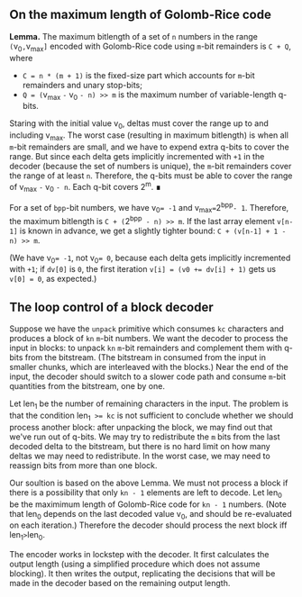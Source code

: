 ## On the maximum length of Golomb-Rice code

**Lemma.** The maximum bitlength of a set of `n` numbers in the range
`(`v<sub>0</sub>`,`v<sub>max</sub>`]` encoded with Golomb-Rice code using
`m`-bit remainders is `C + Q`, where
* `C = n * (m + 1)` is the fixed-size part which accounts for `m`-bit
  remainders and unary stop-bits;
* `Q = (`v<sub>max</sub> `-` v<sub>0</sub> `- n) >> m` is the maximum number
  of variable-length q-bits.

Staring with the initial value v<sub>0</sub>, deltas must cover the range up to
and including v<sub>max</sub>.  The worst case (resulting in maximum bitlength)
is when all `m`-bit remainders are small, and we have to expend extra q-bits to
cover the range.  But since each delta gets implicitly incremented with `+1`
in the decoder (because the set of numbers is unique), the `m`-bit remainders cover
the range of at least `n`.  Therefore, the q-bits must be able to cover the
range of v<sub>max</sub> `-` v<sub>0</sub> `- n`.  Each q-bit covers 2<sup>m</sup>.
**&#8718;**

For a set of `bpp`-bit numbers, we have v<sub>0</sub>`= -1` and
v<sub>max</sub>`=`2<sup>bpp</sup>`- 1`.  Therefore, the maximum bitlength is
`C + (`2<sup>bpp</sup>` - n) >> m`.  If the last array element `v[n-1]` is
known in advance, we get a slightly tighter bound: `C + (v[n-1] + 1 - n) >> m`.

(We have v<sub>0</sub>`= -1`, not v<sub>0</sub>`= 0`, because each delta
gets implicitly incremented with `+1`; if `dv[0]` is `0`, the first iteration
`v[i] = (v0 += dv[i] + 1)` gets us `v[0] = 0`, as expected.)

## The loop control of a block decoder

Suppose we have the `unpack` primitive which consumes `kc` characters and
produces a block of `kn` `m`-bit numbers.  We want the decoder to process
the input in blocks: to unpack `kn` `m`-bit remainders and complement them with
q-bits from the bitstream.  (The bitstream in consumed from the input in
smaller chunks, which are interleaved with the blocks.)  Near the end of the
input, the decoder should switch to a slower code path and consume `m`-bit
quantities from the bitstream, one by one.

Let len<sub>1</sub> be the number of remaining characters in the input.
The problem is that the condition len<sub>1</sub>` >= kc` is not sufficient
to conclude whether we should process another block: after unpacking the block,
we may find out that we've run out of q-bits.  We may try to redistribute the
`m` bits from the last decoded delta to the bitstream, but there is no hard
limit on how many deltas we may need to redistribute.  In the worst case,
we may need to reassign bits from more than one block.

Our soultion is based on the above Lemma.  We must not process a block if
there is a possibility that only `kn - 1` elements are left to decode.
Let len<sub>0</sub> be the maximimum length of Golomb-Rice code for `kn - 1`
numbers.  (Note that len<sub>0</sub> depends on the last decoded value
v<sub>0</sub>, and should be re-evaluated on each iteration.)  Therefore the
decoder should process the next block iff len<sub>1</sub>` > `len<sub>0</sub>.

The encoder works in lockstep with the decoder.  It first calculates the output
length (using a simplified procedure which does not assume blocking).  It then
writes the output, replicating the decisions that will be made in the decoder
based on the remaining output length.
